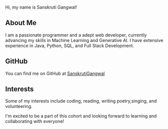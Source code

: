 Hi, my name is Sanskruti Gangwal!

## About Me
I am a passionate programmer and a adept web developer, currently advancing my skills in Machine Learning and Generative AI. I have extensive experience in Java, Python, SQL, and Full Stack Development.

## GitHub
You can find me on GitHub at [SanskrutiGangwal](www.github.com/SanskrutiGangwal)

## Interests
Some of my interests include coding, reading, writing poetry,singing, and volunteering.

I'm excited to be a part of this cohort and looking forward to learning and collaborating with everyone!